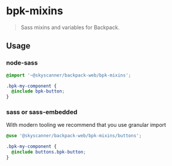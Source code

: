 # bpk-mixins

> Sass mixins and variables for Backpack.

## Usage

### node-sass
```scss
@import '~@skyscanner/backpack-web/bpk-mixins';

.bpk-my-component {
  @include bpk-button;
}
```

### sass or sass-embedded

With modern tooling we recommend that you use granular import
```scss
@use '@skyscanner/backpack-web/bpk-mixins/buttons';

.bpk-my-component {
  @include buttons.bpk-button;
}
```
